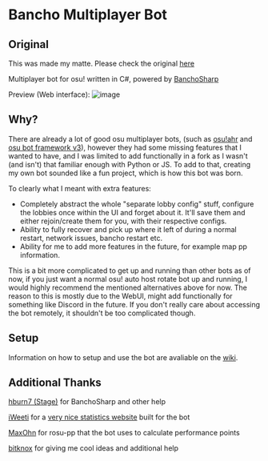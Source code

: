 # Bancho Multiplayer Bot

## Original

This was made my matte. Please check the original [here](https://github.com/matte-ek/BanchoMultiplayerBot/)

Multiplayer bot for osu! written in C#, powered by [BanchoSharp](https://github.com/hburn7/BanchoSharp)

Preview (Web interface):
![image](https://github.com/matte-ek/BanchoMultiplayerBot/assets/49276951/1cfbbcb3-15a5-4ca2-ab6c-e138ea26b29e)

## Why?
There are already a lot of good osu multiplayer bots, (such as [osu!ahr](https://github.com/Meowhal/osu-ahr) and [osu bot framework v3](https://github.com/jramseygreen/osu_bot_framework-v3)), however they had some missing features that I wanted to have, and I was limited to add functionally in a fork as I wasn't (and isn't) that familiar enough with Python or JS. To add to that, creating my own bot sounded like a fun project, which is how this bot was born.

To clearly what I meant with extra features:
* Completely abstract the whole "separate lobby config" stuff, configure the lobbies once within the UI and forget about it. It'll save them and either rejoin/create them for you, with their respective configs.
* Ability to fully recover and pick up where it left of during a normal restart, network issues, bancho restart etc. 
* Ability for me to add more features in the future, for example map pp information.

This is a bit more complicated to get up and running than other bots as of now, if you just want a normal osu! auto host rotate bot up and running, I would highly recommend the mentioned alternatives above for now. The reason to this is mostly due to the WebUI, might add functionally for something like Discord in the future. If you don't really care about accessing the bot remotely, it shouldn't be too complicated though.

## Setup
Information on how to setup and use the bot are avaliable on the [wiki](https://github.com/matte-ek/BanchoMultiplayerBot/wiki/Setup#installation).

## Additional Thanks
[hburn7 (Stage)](https://github.com/hburn7) for BanchoSharp and other help

[iWeeti](https://github.com/iWeeti) for a [very nice statistics website](https://github.com/iWeeti/weetisoft-osu) built for the bot

[MaxOhn](https://github.com/MaxOhn) for rosu-pp that the bot uses to calculate performance points

[bitknox](https://github.com/bitknox) for giving me cool ideas and additional help
